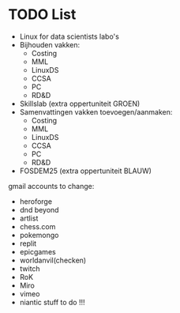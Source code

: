 # TODO List

- Linux for data scientists labo's
- Bijhouden vakken:
  - Costing
  - MML
  - LinuxDS
  - CCSA
  - PC
  - RD&D
- Skillslab (extra oppertuniteit GROEN)
- Samenvattingen vakken toevoegen/aanmaken:
  - Costing
  - MML
  - LinuxDS
  - CCSA
  - PC
  - RD&D
- FOSDEM25 (extra oppertuniteit BLAUW)

gmail accounts to change:

- heroforge
- dnd beyond
- artlist
- chess.com
- pokemongo
- replit
- epicgames
- worldanvil(checken)
- twitch
- RoK
- Miro
- vimeo
- niantic
stuff to do !!!

